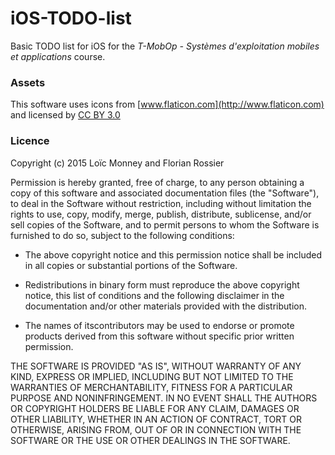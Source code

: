 # iOS-TODO-list

Basic TODO list for iOS for the *T-MobOp - Systèmes d'exploitation mobiles et applications* course.

### Assets

This software uses icons from [www.flaticon.com](http://www.flaticon.com)
and licensed by [CC BY 3.0](http://creativecommons.org/licenses/by/3.0)

### Licence
Copyright (c) 2015 Loïc Monney and Florian Rossier

Permission is hereby granted, free of charge, to any person obtaining a copy
of this software and associated documentation files (the "Software"), to deal
in the Software without restriction, including without limitation the rights
to use, copy, modify, merge, publish, distribute, sublicense, and/or sell
copies of the Software, and to permit persons to whom the Software is
furnished to do so, subject to the following conditions:

- The above copyright notice and this permission notice shall be included in
all copies or substantial portions of the Software.

- Redistributions in binary form must reproduce the above copyright
  notice, this list of conditions and the following disclaimer in the 
  documentation and/or other materials provided with the distribution. 

- The names of itscontributors may be used to endorse or promote products
  derived from this software without specific prior written permission.

THE SOFTWARE IS PROVIDED "AS IS", WITHOUT WARRANTY OF ANY KIND, EXPRESS OR
IMPLIED, INCLUDING BUT NOT LIMITED TO THE WARRANTIES OF MERCHANTABILITY,
FITNESS FOR A PARTICULAR PURPOSE AND NONINFRINGEMENT.  IN NO EVENT SHALL THE
AUTHORS OR COPYRIGHT HOLDERS BE LIABLE FOR ANY CLAIM, DAMAGES OR OTHER
LIABILITY, WHETHER IN AN ACTION OF CONTRACT, TORT OR OTHERWISE, ARISING FROM,
OUT OF OR IN CONNECTION WITH THE SOFTWARE OR THE USE OR OTHER DEALINGS IN
THE SOFTWARE.
